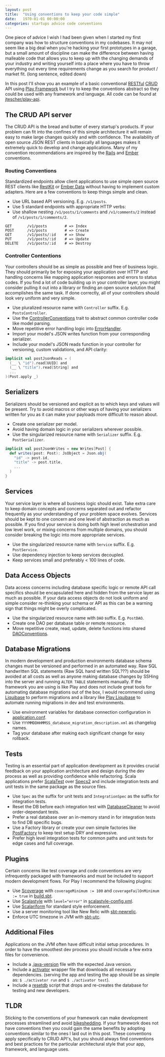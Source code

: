 ```yaml
---
layout: post
title:  "Using conventions to keep your code simple"
date:   1970-01-01 00:00:00
categories: startups advice code conventions
---
```


One piece of advice I wish I had been given when I started my first company was how to structure conventions in my
codebases. It may not seem like a big deal when you're hacking your first prototypes in a garage, but a small
amount of discipline can make the difference between having malleable code that allows you to keep up with the changing
demands of your industry and writing yourself into a place where you have to throw everything out every
time requirements change as you search for product / market fit. (long sentence, edited down)

In this post I'll show you an example of a basic conventional
[RESTful](https://en.wikipedia.org/wiki/Representational_state_transfer)
[CRUD](https://en.wikipedia.org/wiki/Create,_read,_update_and_delete) API using
[Play Framework](https://www.playframework.com/) but I try to keep the conventions abstract so they could be used with
any framework and language. All code can be found at [jtescher/play-api](https://github.com/jtescher/play-api).

## The CRUD API server

The CRUD API is the bread and butter of every startup's products. If your problem can fit into the confines of this
simple architecture it will remain easy to make large changes quickly and with confidence. The availability of open
source JSON REST clients in basically all languages makes it extremely quick to develop and change applications. Many of
my convention recommendations are inspired by the [Rails](http://rubyonrails.org) and [Ember](http://emberjs.com)
conventions.

### Routing Conventions

Standardized endpoints allow client applications to use simple open source REST clients like
[RestKit](https://github.com/RestKit/RestKit) or [Ember
Data](http://emberjs.com/api/data/classes/DS.RESTSerializer.html) without having to implement custom adapters. Here are
a few conventions to keep things simple and clean.

+ Use URL based API versioning. E.g. `/v1/posts`.
+ Use 5 standard endpoints with appropriate HTTP verbs:
+ Use shallow nesting `/v1/posts/1/comments` and `/v1/comments/2` instead of `/v1/posts/1/comments/2`.

```
GET       /v1/posts        # => Index
POST      /v1/posts        # => Create
GET       /v1/posts/:id    # => Show
PUT       /v1/posts/:id    # => Update
DELETE    /v1/posts/:id    # => Destroy
```

### Controller Contentions

Your controllers should be as simple as possible and free of business logic. They should primarily be for exposing your
application over HTTP and handling concerns like mapping application responses and errors to status codes. If you find a
lot of code building up in your controller layer, you might consider pulling it out into a library or finding an open
source solution that accomplishes the same task. If done correctly, all of your controllers should look very uniform and
very simple.

+ Use pluralized resource name with `Controller` suffix. E.g. `PostsController`.
+ Use the
[ControllerConventions](https://github.com/jtescher/play-api/blob/master/app/com/example/api/controllers/utils/ControllerConventions.scala)
 trait to abstract common controller code like model parsing.
+ Move repetitive error handling logic into
[ErrorHandler](https://github.com/jtescher/play-api/blob/master/app/com/example/api/ErrorHandler.scala).
+ Import your model's JSON writes function from your corresponding serializer.
+ Include your model's JSON reads function in your controller for versioning, custom validations, and API clarity:

```scala
implicit val postJsonReads = (
  (__ \ "id").read[UUID] and
  (__ \ "title").read[String] and
  ...
)(Post.apply _)
```

## Serializers

Serializers should be versioned and explicit as to which keys and values will be present. Try to avoid macros or other
ways of having your serializers written for you as it can make your payloads more difficult to reason about.

+ Create one serializer per model.
+ Avoid having domain logic in your serializers wherever possible.
+ Use the singularized resource name with `Serializer` suffix. E.g. `PostSerializer`.

```scala
implicit val postJsonWrites = new Writes[Post] {
  def writes(post: Post): JsObject = Json.obj(
    "id" -> post.id,
    "title" -> post.title,
    ...
  )
}
```

## Services

Your service layer is where all business logic should exist. Take extra care to keep domain concepts and concerns
separated out and refactor frequently as your understanding of your problem space evolves. Services should be kept to
one concern and one level of abstraction as much as possible. If you find your service is doing both high level
orchestration and low level work, or mixing concerns from multiple domains, you should consider breaking the logic
into more appropriate services.

+ Use the singularized resource name with `Service` suffix. E.g. `PostService`.
+ Use dependency injection to keep services decoupled.
+ Keep services small and preferably < 100 lines of code.

## Data Access Objects

Data access concerns including database specific logic or remote API call specifics should be encapsulated here and
hidden from the service layer as much as possible. If your data access objects do not look uniform and simple consider
re-thinking your schema or API as this can be a warning sign that things might be overly complicated.

+ Use the singularized resource name with `DAO` suffix. E.g. `PostDAO`.
+ Create one DAO per database table or remote resource.
+ Move repetitive create, read, update, delete functions into shared
[DAOConventions](https://github.com/jtescher/play-api/blob/master/app/com/example/api/daos/DAOConventions.scala).

## Database Migrations

In modern development and production environments database schema changes must be versioned and performed in an
automated way. Raw SQL handwritten SQL statements (Raw SQL hand written SQL???) should be avoided at all costs as well as anyone making database
changes by SSHing into the server and running `ALTER TABLE` statements manually. If the framework you are using is like
Play and does not include great tools for automating database migrations out of the box, I would recommend using
[Liquibase](http://www.liquibase.org) to perform migrations and a library like
[Play Liquibase](https://github.com/Ticketfly/play-liquibase) to automate running migrations in dev and test
environments.

+ Use environment variables for database connection configuration in
[application.conf](https://github.com/jtescher/play-api/blob/master/conf/application.conf).
+ Use `YYYMMDDHHMMSS_database_migration_description.xml` as changelog names.
+ Tag your database after making each significant change for easy rollback.

## Tests

Testing is an essential part of application development as it provides crucial feedback on your application architecture
and design during the dev process as well as providing confidence while refactoring. Scala applications prefer
[ScalaTest](http://www.scalatest.org) over [Specs2](https://etorreborre.github.io/specs2) and include integration tests
and unit tests in the same package as the source files.

+ Use `Spec` as the suffix for unit tests and `IntegrationSpec` as the suffix for integration tests.
+ Reset the DB before each integration test with 
[DatabaseCleaner](https://github.com/jtescher/play-api/blob/master/test/utils/DatabaseCleaner.scala) to avoid
order-dependant tests.
+ Prefer a real database over an in-memory stand in for integration tests to find DB specific bugs.
+ Use a Factory library or create your own simple factories like
[PostFactory](https://github.com/jtescher/play-api/blob/master/test/factories/PostFactory.scala) to keep test setup DRY
and expressive.
+ Prefer high level integration tests for common paths and unit tests for edge cases and full coverage.

## Plugins

Certain concerns like test coverage and code conventions are very infrequently packaged with frameworks and must be
included to support modern development flows. For Play I recommend the following plugins:

+ Use [Scoverage](https://github.com/scoverage/sbt-scoverage) with `coverageMinimum := 100` and `coverageFailOnMinimum
  := true`
in [build.sbt](https://github.com/jtescher/play-api/blob/master/build.sbt).
+ Use [Scalastyle](http://www.scalastyle.org/sbt.html) with `level="error"` in
  [scalastyle-config.xml](https://github.com/jtescher/play-api/blob/master/scalastyle-config.xml).
+ Use [Scalariform](https://github.com/daniel-trinh/scalariform) for standard style enforcement.
+ Use a server monitoring tool like New Relic with [sbt-newrelic](https://github.com/gilt/sbt-newrelic).
+ Enforce UTC timezone in JVM with [sbt-utc](https://github.com/tim-group/sbt-utc).

## Additional Files

Applications on the JVM often have difficult initial setup procedures. In order to have the smoothest dev process you
should include a few extra files for convenience.

+ Include a [.java-version](https://github.com/jtescher/play-api/blob/master/.java-version) file with the expected Java
version.
+ Include a [activator](https://github.com/jtescher/play-api/blob/master/activator) wrapper file that downloads all
necessary dependencies. (serving the app and testing the app should be as simple as: `$ ./activator run` and
`$ ./activator test`).
+ Include a [resetdb](https://github.com/jtescher/play-api/blob/master/resetdb) script that drops and re-creates the
database for testing and new developers.

## TLDR

Sticking to the conventions of your framework can make development processes streamlined and avoid
[bikeshedding](https://en.wikipedia.org/wiki/Parkinson%27s_law_of_triviality). If your framework does not have
conventions then you could gain the same benefits by adopting conventions similar to the ones I laid out in this post.
These conventions apply specifically to CRUD API's, but you should always find conventions and best practices for the
particular architectural style that your app, framework, and language uses.

